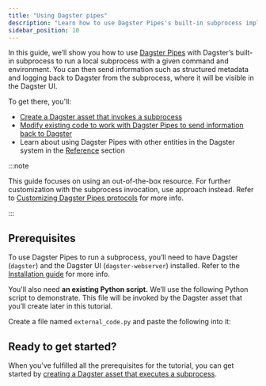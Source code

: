 ```yaml
---
title: "Using Dagster pipes"
description: "Learn how to use Dagster Pipes's built-in subprocess implementation to invoke a subprocess with a given command and environment"
sidebar_position: 10
---
```


In this guide, we’ll show you how to use [Dagster Pipes](/guides/build/external-pipelines/) with Dagster’s built-in subprocess <PyObject section="pipes" module="dagster" object="PipesSubprocessClient" /> to run a local subprocess with a given command and environment. You can then send information such as structured metadata and logging back to Dagster from the subprocess, where it will be visible in the Dagster UI.

To get there, you'll:

- [Create a Dagster asset that invokes a subprocess](create-subprocess-asset)
- [Modify existing code to work with Dagster Pipes to send information back to Dagster](modify-external-code)
- Learn about using Dagster Pipes with other entities in the Dagster system in the [Reference](reference) section

:::note

This guide focuses on using an out-of-the-box <PyObject section="pipes" module="dagster" object="PipesSubprocessClient" /> resource. For further customization with the subprocess invocation, use <PyObject section="libraries" module="dagster_pipes" object="open_dagster_pipes"/> approach instead. Refer to [Customizing Dagster Pipes protocols](/guides/build/external-pipelines/dagster-pipes-details-and-customization) for more info.

:::

## Prerequisites

To use Dagster Pipes to run a subprocess, you’ll need to have Dagster (`dagster`) and the Dagster UI (`dagster-webserver`) installed. Refer to the [Installation guide](/getting-started/installation) for more info.

You'll also need **an existing Python script.** We’ll use the following Python script to demonstrate. This file will be invoked by the Dagster asset that you’ll create later in this tutorial.

Create a file named `external_code.py` and paste the following into it:

<CodeExample path="docs_snippets/docs_snippets/guides/dagster/dagster_pipes/subprocess/part_1/external_code.py" lineStart="3" />

## Ready to get started?

When you've fulfilled all the prerequisites for the tutorial, you can get started by [creating a Dagster asset that executes a subprocess](create-subprocess-asset).
